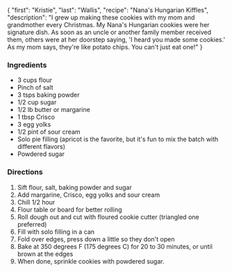 {
    "first": "Kristie",
    "last": "Wallis",
    "recipe": "Nana's Hungarian Kiffles",
    "description": "I grew up making these cookies with my mom and grandmother every Christmas. My Nana's Hungarian cookies were her signature dish. As soon as an uncle or another family member received them, others were at her doorstep saying, 'I heard you made some cookies.' As my mom says, they're like potato chips. You can't just eat one!"
}

<div class="ingredients">
        <h3>Ingredients</h3>
        <ul>
<li>3 cups flour</li>
<li>Pinch of salt</li>
<li>3 tsps baking powder</li>
<li>1/2 cup sugar</li>
<li>1/2 lb butter or margarine</li>
<li>1 tbsp Crisco</li>
<li>3 egg yolks</li>
<li>1/2 pint of sour cream</li>
<li>Solo pie filling (apricot is the favorite, but it's fun to mix the batch with different flavors)</li>
<li>Powdered sugar</li>
        </ul>
      </div>
      <div class="directions">
        <h3>Directions</h3>
        <ol>
<li>Sift flour, salt, baking powder and sugar </li>
<li>Add margarine, Crisco, egg yolks and sour cream</li>
<li>Chill 1/2 hour</li>
<li>Flour table or board for better rolling</li>
<li>Roll dough out and cut with floured cookie cutter (triangled one preferred) </li>
<li>Fill with solo filling in a can </li>
<li>Fold over edges, press down a little so they don't open </li>
<li>Bake at 350 degrees F (175 degrees C) for 20 to 30 minutes, or until brown at the edges</li>
<li>When done, sprinkle cookies with powdered sugar.</li>
        </ol>
      </div>
